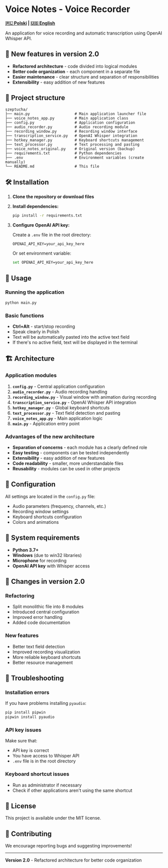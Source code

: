 # Voice Notes - Voice Recorder

**[🇵🇱 Polski](README.md) | [🇺🇸 English](README.en.md)**

An application for voice recording and automatic transcription using OpenAI Whisper API.

## 🚀 New features in version 2.0

- **Refactored architecture** - code divided into logical modules
- **Better code organization** - each component in a separate file
- **Easier maintenance** - clear structure and separation of responsibilities
- **Extensibility** - easy addition of new features

## 📁 Project structure

```
szeptucha/
├── main.py                    # Main application launcher file
├── voice_notes_app.py         # Main application class
├── config.py                  # Application configuration
├── audio_recorder.py          # Audio recording module
├── recording_window.py        # Recording window interface
├── transcription_service.py   # OpenAI Whisper integration
├── hotkey_manager.py          # Keyboard shortcuts management
├── text_processor.py          # Text processing and pasting
├── voice_notes_original.py    # Original version (backup)
├── requirements.txt           # Python dependencies
├── .env                       # Environment variables (create manually)
└── README.md                  # This file
```

## 🛠️ Installation

1. **Clone the repository or download files**

2. **Install dependencies:**
   ```bash
   pip install -r requirements.txt
   ```

3. **Configure OpenAI API key:**
   
   Create a `.env` file in the root directory:
   ```
   OPENAI_API_KEY=your_api_key_here
   ```
   
   Or set environment variable:
   ```bash
   set OPENAI_API_KEY=your_api_key_here
   ```

## 🎯 Usage

### Running the application

```bash
python main.py
```

### Basic functions

- **Ctrl+Alt** - start/stop recording
- Speak clearly in Polish
- Text will be automatically pasted into the active text field
- If there's no active field, text will be displayed in the terminal

## 🏗️ Architecture

### Application modules

1. **`config.py`** - Central application configuration
2. **`audio_recorder.py`** - Audio recording handling
3. **`recording_window.py`** - Visual window with animation during recording
4. **`transcription_service.py`** - OpenAI Whisper API integration
5. **`hotkey_manager.py`** - Global keyboard shortcuts
6. **`text_processor.py`** - Text field detection and pasting
7. **`voice_notes_app.py`** - Main application logic
8. **`main.py`** - Application entry point

### Advantages of the new architecture

- **Separation of concerns** - each module has a clearly defined role
- **Easy testing** - components can be tested independently
- **Extensibility** - easy addition of new features
- **Code readability** - smaller, more understandable files
- **Reusability** - modules can be used in other projects

## 🔧 Configuration

All settings are located in the `config.py` file:

- Audio parameters (frequency, channels, etc.)
- Recording window settings
- Keyboard shortcuts configuration
- Colors and animations

## 🚨 System requirements

- **Python 3.7+**
- **Windows** (due to win32 libraries)
- **Microphone** for recording
- **OpenAI API key** with Whisper access

## 📝 Changes in version 2.0

### Refactoring

- Split monolithic file into 8 modules
- Introduced central configuration
- Improved error handling
- Added code documentation

### New features

- Better text field detection
- Improved recording visualization
- More reliable keyboard shortcuts
- Better resource management

## 🐛 Troubleshooting

### Installation errors

If you have problems installing `pyaudio`:
```bash
pip install pipwin
pipwin install pyaudio
```

### API key issues

Make sure that:
- API key is correct
- You have access to Whisper API
- `.env` file is in the root directory

### Keyboard shortcut issues

- Run as administrator if necessary
- Check if other applications aren't using the same shortcut

## 📄 License

This project is available under the MIT license.

## 🤝 Contributing

We encourage reporting bugs and suggesting improvements!

---

**Version 2.0** - Refactored architecture for better code organization